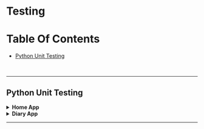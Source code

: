 # Testing

# Table Of Contents

- [Python Unit Testing](#python-unit-testing)


<br>

___

## Python Unit Testing

<details>
      <summary style="font-weight:bold">Home App</summary>
   

* Views 


* Forms 


* Members Unittests Overall

___

</details>

<details>
      <summary style="font-weight:bold">Diary App</summary>
   

* Views 


* Forms 


* Members Unittests Overall

___

</details>

___
